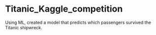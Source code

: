 # Titanic_Kaggle_competition
Using ML, created a model that predicts which passengers survived the Titanic shipwreck.
